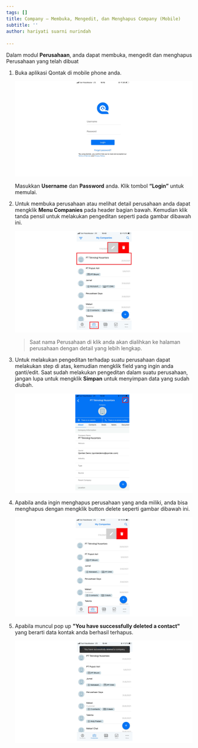 ```yaml
---
tags: []
title: Company – Membuka, Mengedit, dan Menghapus Company (Mobile)
subtitle: ''
author: hariyati suarni nurindah

---
```

Dalam modul **Perusahaan**, anda dapat membuka, mengedit dan menghapus Perusahaan yang telah dibuat

1. Buka aplikasi Qontak di mobile phone anda.

   ![](/uploads/kontakmobile.PNG)

   Masukkan **Username** dan **Password** anda. Klik tombol **“Login”** untuk memulai.
2. Untuk membuka perusahaan atau melihat detail perusahaan anda dapat mengklik **Menu Companies** pada header bagian bawah. Kemudian klik tanda pensil untuk melakukan pengeditan seperti pada gambar dibawah ini.

   ![](/uploads/editcompanymobile.PNG)

   > Saat nama Perusahaan di klik anda akan dialihkan ke halaman perusahaan dengan detail yang lebih lengkap.
3. Untuk melakukan pengeditan terhadap suatu perusahaan dapat melakukan step di atas, kemudian mengklik field yang ingin anda ganti/edit. Saat sudah melakukan pengeditan dalam suatu perusahaan, jangan lupa untuk mengklik **Simpan** untuk menyimpan data yang sudah diubah.

   ![](/uploads/editcompanymobile1.PNG)
4. Apabila anda ingin menghapus perusahaan yang anda miliki, anda bisa menghapus dengan mengklik button delete seperti gambar dibawah ini.

   ![](/uploads/editcompanymobile3.PNG)
5. Apabila muncul pop up **"You have successfully deleted a contact"** yang berarti data kontak anda berhasil terhapus.

   ![](/uploads/editcompanymobile2.PNG)